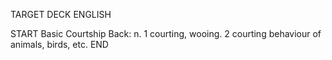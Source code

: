 TARGET DECK
ENGLISH

START
Basic
Courtship
Back: n. 1 courting, wooing. 2 courting behaviour of animals, birds, etc.
END
